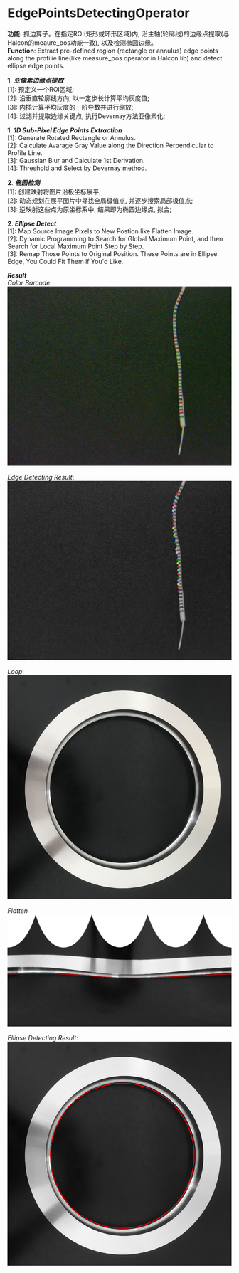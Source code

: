 # EdgePointsDetectingOperator
__功能__: 抓边算子。在指定ROI(矩形或环形区域)内, 沿主轴(轮廓线)的边缘点提取(与Halcon的meaure_pos功能一致), 以及检测椭圆边缘。    
__Function__: Extract pre-defined region (rectangle or annulus) edge points along the profilie line(like measure_pos operator in Halcon lib) and detect ellipse edge points. 


__1__. ___亚像素边缘点提取___  
[1]: 预定义一个ROI区域;  
[2]: 沿垂直轮廓线方向, 以一定步长计算平均灰度值;  
[3]: 内插计算平均灰度的一阶导数并进行缩放;  
[4]: 过滤并提取边缘关键点, 执行Devernay方法亚像素化;   

__1__. ___1D Sub-Pixel Edge Points Extraction___    
[1]: Generate Rotated Rectangle or Annulus.   
[2]: Calculate Avarage Gray Value along the Direction Perpendicular to Profile Line.  
[3]: Gaussian Blur and Calculate 1st Derivation.  
[4]: Threshold and Select by Devernay method.   
  
__2__. ___椭圆检测___  
[1]: 创建映射将图片沿极坐标展平;  
[2]: 动态规划在展平图片中寻找全局极值点, 并逐步搜索局部极值点;  
[3]: 逆映射这些点为原坐标系中, 结果即为椭圆边缘点, 拟合;

__2__. ___Ellipse Detect___   
[1]: Map Source Image Pixels to New Postion like Flatten Image.  
[2]: Dynamic Programming to Search for Global Maximum Point, and then Search for Local Maximum Point Step by Step.  
[3]: Remap Those Points to Original Position. These Points are in Ellipse Edge, You Could Fit Them if You'd Like.  
  
___Result___  
*Color Barcode*:  
![image](https://github.com/LLiDaBao/EdgePointsDetectingOperator/blob/master/images/color_barcode.jpg)  

*Edge Detecting Result*:  
![image](https://github.com/LLiDaBao/EdgePointsDetectingOperator/blob/master/images/result1.jpg)  

*Loop*:  
![image](https://github.com/LLiDaBao/EdgePointsDetectingOperator/blob/master/images/loop.jpg)  
  
*Flatten*  
![image](https://github.com/LLiDaBao/EdgePointsDetectingOperator/blob/master/images/loop_flatten.jpg)  
  
*Ellipse Detecting Result*:  
![image](https://github.com/LLiDaBao/EdgePointsDetectingOperator/blob/master/images/result2.jpg)
